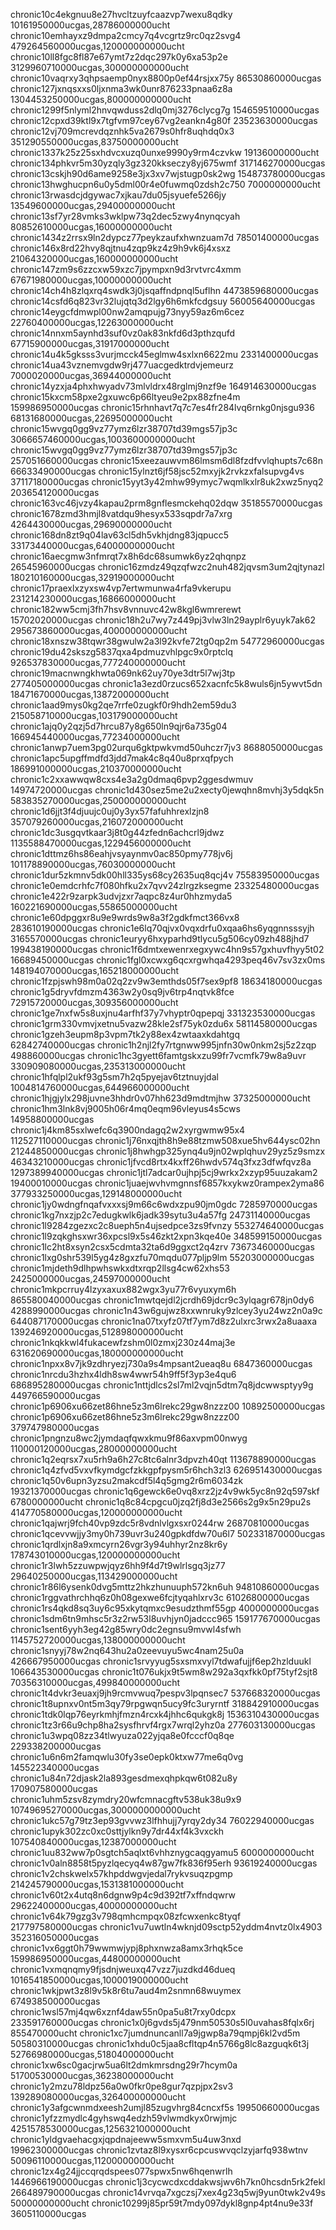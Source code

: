 chronic10c4ekgnuu8e27hvcltzuyfcaazvp7wexu8qdky 10161950000ucgas,28786000000ucht
chronic10emhayxz9dmpa2cmcy7q4vcgrtz9rc0qz2svg4 479264560000ucgas,120000000000ucht
chronic10ll8fgc8fl87e67ymt7z2dqc297k0y6xa53p2e 3129960710000ucgas,300000000000ucht
chronic10vaqrxy3qhpsaemp0nyx8800p0ef44rsjxx75y 86530860000ucgas
chronic127jxnqsxxs0ljxnma3wk0unr876233pnaa6z8a 1304453250000ucgas,800000000000ucht
chronic1299f5nlyml2hnvqwduss2dlq0mj3276clycg7g 154659510000ucgas
chronic12cpxd39ktl9x7tgfvm97cey67vg2eankn4g80f 23523630000ucgas
chronic12vj709mcrevdqznhk5va2679s0hfr8uqhdq0x3 351290550000ucgas,83750000000ucht
chronic1337k25z25sxhdvcxuzq0unxe9990y9rm4czvkw 19136000000ucht
chronic134phkvr5m30yzqly3gz320kkseczy8yj675wmf 317146270000ucgas
chronic13cskjh90d6ame9258e3jx3xv7wjstugp0sk2wg 154873780000ucgas
chronic13hwghucpn6u0y5dml00r4e0fuwmq0zdsh2c750 7000000000ucht
chronic13rwasdcjdgywac7xjkau7du05jsyuefe5266jy 13549600000ucgas,29400000000ucht
chronic13sf7yr28vmks3wklpw73q2dec5zwy4nynqcyah 80852610000ucgas,16000000000ucht
chronic1434z2rrsx9ln2dypcz77peykzaufxhwnzuam7d 78501400000ucgas
chronic146x8rd22hvy8qjtnu4zqp9kz4z9h9vk6j4xsxz 21064320000ucgas,160000000000ucht
chronic147zm9s6zzcxw59xzc7jpympxn9d3rvtvrc4xmm 67671980000ucgas,10000000000ucht
chronic14ch4h8zlqxrq4swdk3j0jsqaffndpnql5uflhn 4473859680000ucgas
chronic14csfd6q823vr32lujqtq3d2lgy6h6mkfcdgsuy 56005640000ucgas
chronic14eygcfdmwpl00nw2amqpujg73nyy59az6m6cez 22760400000ucgas,12263000000ucht
chronic14nnxm5aynhd3suf0vz0ak83nkfd6d3pthzqufd 67715900000ucgas,31917000000ucht
chronic14u4k5gksss3vurjmcck45eglmw4sxlxn6622mu 2331400000ucgas
chronic14ua43vznemvgdw9rj477uacgedktrdvjemeurz 7000020000ucgas,36944000000ucht
chronic14yzxja4phxhwyadv73mlvldrx48rglmj9nzf9e 164914630000ucgas 
chronic15kxcm58pxe2gxuwc6p66ltyeu9e2px88zfne4m 159986950000ucgas
chronic15rhnhavt7q7c7es4fr284lvq6rnkg0njsgu936 68131680000ucgas,22695000000ucht
chronic15wvgq0gg9vz77ymz6lzr38707td39mgs57jp3c 3066657460000ucgas,1003600000000ucht
chronic15wvgq0gg9vz77ymz6lzr38707td39mgs57jp3c 257051660000ucgas
chronic15xeezauwvm86lmsm6dl8fzdfvvlqhupts7c68n 66633490000ucgas
chronic15ylnzt6jf58jsc52mxyjk2rvkzxfalsupvg4vs 37117180000ucgas
chronic15yyt3y42mhw99ymyc7wqmlkxlr8uk2xwz5nyq2 203654120000ucgas
chronic163vc46jvzy4kapau2prm8gnflesmckehq02dqw 35185570000ucgas
chronic1678zmd3hmjl8vatdqu9hesyx533sqpdr7a7xrg 4264430000ucgas,29690000000ucht
chronic168dn8zt9q04lav63cl5dh5vkhjdng83jqpucc5 33173440000ucgas,64000000000ucht
chronic16aecgmw3nfmrqt7x8h6dc68sumwk6yz2qhqnpz 26545960000ucgas
chronic16zmdz49qzqfwzc2nuh482jqvsm3um2qjtynazl 180210160000ucgas,32919000000ucht
chronic17praexlxzyxsw4vp7ertwmunwa4rfa9vkerupu 231214230000ucgas,16866000000ucht
chronic182ww5cmj3fh7hsv8vnnuvc42w8kgl6wmrerewt 15702020000ucgas
chronic18h2u7wy7z449pj3vlw3ln29ayplr6yuyk7ak62 295673860000ucgas,400000000000ucht
chronic18xnszw38tqwr38gwulw2a3l92kvfe72tg0qp2m 54772960000ucgas
chronic19du42skszg5837qxa4pdmuzvhlpgc9x0rptclq 926537830000ucgas,777240000000ucht
chronic19macnwngkhwta069nk62uy70ye3dtr5l7wj3tp 277405000000ucgas
chronic1a3ezd0rzucs652xacnfc5k8wuls6jn5ywvt5dn 18471670000ucgas,13872000000ucht
chronic1aad9mys0kg2qe7rrfe0zugkf0r9hdh2em59du3 215058710000ucgas,103179000000ucht
chronic1ajq0y2qzj5d7hrcu87y8g650ln9qjr6a735g04 166945440000ucgas,77234000000ucht
chronic1anwp7uem3pg02urqu6gktpwkvmd50uhczr7jv3 8688050000ucgas
chronic1apc5upgffmdfd3jdd7mak4c8q40u8prxqfpych 186991000000ucgas,210370000000ucht
chronic1c2xxawwqw8cxs4e3a2g0dmaq6pvp2ggesdwmuv 14974720000ucgas
chronic1d430sez5me2u2xecty0jewqhn8mvhj3y5dqk5n 583835270000ucgas,250000000000ucht
chronic1d6jjt3f4djuujc0uj0y3yx57fafuhhrexlzjn8 357079260000ucgas,216072000000ucht
chronic1dc3usgqvtkaar3j8t0g44zfedn6achcrl9jdwz 1135588470000ucgas,1229456000000ucht
chronic1dttmz6hs86eahjvsyaynmv0ac850pmy778jv6j 101178890000ucgas,76030000000ucht
chronic1dur5zkmnv5dk00hll335ys68cy2635uq8qcj4v 75583950000ucgas
chronic1e0emdcrhfc7f080hfku2x7qvv24zlrgzksegme 23325480000ucgas
chronic1e422r9zarpk3udvjzxr7aqpc8z4ur0hhzmyda5 160221690000ucgas,55865000000ucht
chronic1e60dpggxr8u9e9wrds9w8a3f2gdkfmct366vx8 283610190000ucgas
chronic1e6lq70qjvx0vqxdrfu0xqaa6hs6yqgnnsssyjh 3165570000ucgas 
chronic1euryy6hxyparhd9tlycu5g506cy09zh488jhd7 199438190000ucgas
chronic1f6dmtxewenrxegxywc4hn9s57gxhuvfhyy5t02 16689450000ucgas
chronic1fgl0xcwxg6qcxrgwhqa4293peq46v7sv3zx0ms 148194070000ucgas,165218000000ucht
chronic1fzpjswh98m0a02q2zv9w3emthds05f7sex9pf8 18634180000ucgas
chronic1g5dryvfdmzm4363w2y0sq9jv6trp4nqtvk8fce 72915720000ucgas,309356000000ucht
chronic1ge7nxfw5s8uxjnu4arfhf37y7vhyptr0qpepqj 331323530000ucgas
chronic1grm330vmvjxetnu5vazw28kle2sf75yk0zdu6x 58114580000ucgas
chronic1gzeh3eupm8p3vpm7tk2y88ex4zwtaaxkdahtgq 62842740000ucgas
chronic1h2njl2fy7rtgnww995jnfn30w0nkm2sj5z2zqp 498860000ucgas
chronic1hc3gyett6famtgskxzu99fr7vcmfk79w8a9uvr 330909080000ucgas,235313000000ucht
chronic1hfqlpl2ukf93g5sm7h2q5pyejav6tztnuyjdal 1004814760000ucgas,644966000000ucht
chronic1hjgjylx298juvne3hhdr0v07hh623d9mdtmjhw 37325000000ucht
chronic1hm3lnk8vj9005h06r4mq0eqm96vleyus4s5cws 14958800000ucgas
chronic1j4km85sxlwefc6q3900ndagq2w2xyrgwmw95x4 112527110000ucgas
chronic1j76nxqjth8h9e88tzmw508xue5hv644ysc02hn 21244850000ucgas
chronic1j8hwhgp325ynq4u9jn02wplqhuv29yz5z9smzx 46343210000ucgas
chronic1jfvcd8rtx4kxff26hwdv574q3fxz3dfwfqvz8a 1297389940000ucgas 
chronic1jtl7adcar0ujhpj5cj9wrkx2xzyp95uuzakam2 19400010000ucgas
chronic1juaejwvhvmgnnsf6857kxykwz0rampex2yma86 377933250000ucgas,129148000000ucht
chronic1jy0wdngfnqafvxxxsj9m66c6wdxzpu90jm0gdc 7285970000ucgas
chronic1kg7nxzjp2c7edugkwlk6jadk39sytu3u4a57fg 24731140000ucgas
chronic1l9284zgezxc2c8ueph5n4ujsedpce3zs9fvnzy 553274640000ucgas
chronic1l9zqkghsxwr36xpcsl9x5s46zkt2xpn3kqe40e 348599150000ucgas
chronic1lc2ht8xsyn2csx5cdmta32ta6d9ggxct2q4zrv 73673460000ucgas
chronic1lxg0shr539l5yg4z8gxzfu70mqdu077pljp9lm 55203000000ucgas
chronic1mjdeth9dlhpwhswkxdtxrqp2llsg4cw62xhs53 2425000000ucgas,24597000000ucht
chronic1mkpcrruy4lzyxaxux882wgx3yu77r6vyuxym6h 865580040000ucgas
chronic1mwtqejdl2jcrdh69jdcr9c3ylqagr678jn0dy6 4288990000ucgas
chronic1n43w6gujwz8xxwnruky9zlcey3yu24wz2n0a9c 644087170000ucgas
chronic1na07txyfz07tf7ym7d8z2ulxrc3rwx2a8uaaxa 139246920000ucgas,512898000000ucht
chronic1nkqkkwl4fukacewfzshm0l0zmxj230z44maj3e 631620690000ucgas,180000000000ucht
chronic1npxx8v7jk9zdhryezj730a9s4mpsant2ueaq8u 6847360000ucgas
chronic1nrcdu3hzhx4ldh8sw4wwr54h9ff5f3yp3e4qu6 686895280000ucgas
chronic1nttjdlcs2sl7ml2vqjn5dtm7q8jdcwwsptyy9g 449766590000ucgas
chronic1p6906xu66zet86hne5z3m6lrekc29gw8nzzz00 10892500000ucgas
chronic1p6906xu66zet86hne5z3m6lrekc29gw8nzzz00 379747980000ucgas
chronic1pngnzu8wc2jymdaqfqwxkmu9f86axvpm00nwyg 110000120000ucgas,28000000000ucht
chronic1q2eqrsx7xu5rh9a6h27c8tc6alnr3dpvzh40qt 113678890000ucgas
chronic1q4zfvd5vxvfkymdgcfzkkgpfpysm5r6hch3zl3 626951430000ucgas
chronic1q50v6upn3yzsu2makcdf5l4q5gmg2r6m6034zk 19321370000ucgas
chronic1q6gewck6e0vq8xrz2jz4v9wk5yc8n92q597skf 6780000000ucht
chronic1q8c84cpgcu0jzq2fj8d3e2566s2g9x5n29pu2s 414770580000ucgas,120000000000ucht
chronic1qajwrj9fch40vp9zdc5r8vdnlvlgxsxr0244rw 26870810000ucgas
chronic1qcevvwjjy3my0h739uvr3u240gpkdfdw70u6l7 502331870000ucgas
chronic1qrdlxjn8a9xmcyrn26vgr3y94uhhyr2nz8kr6y 178743010000ucgas,120000000000ucht
chronic1r3lwh5zzuwpwjqyz6hh9f4d7t9wlrlsgq3jz77 29640250000ucgas,113429000000ucht
chronic1r86l6ysenk0dvg5mttz2hkzhunuuph572kn6uh 94810860000ucgas
chronic1rggvathrchhq6z0h08gexwe6fcjtyqahlxrv3c 61026800000ucgas
chronic1rs4qkd8sq3uy6c95xkytqmxc9esudzthmf55gp 4000000000ucgas
chronic1sdm6tn9mhsc5r3z2rw53l8uvhjyn0jadccc965 159177670000ucgas
chronic1sent6yyh3eg42g85wry0dc2egnsu9mvwl4sfwh 1145752720000ucgas,138000000000ucht
chronic1snyyj78w2nq643hu2a0zeevuyu5wc4nam25u0a 426667950000ucgas
chronic1srvyyug5sxsmxvyl7tdwafujjf6ep2hzlduukl 106643530000ucgas
chronic1t076ukjx9t5wm8w292a3qxfkk0pf75tyf2sjt8 70356310000ucgas,499840000000ucht
chronic1t4dvkr3euaxj9jh9rcmvwuq7pespv3lpqnsec7 537668320000ucgas
chronic1t8upnxv0nt5m3qy79rpgwqn5ucy9fc3uryrntf 318842910000ucgas
chronic1tdk0lqp76eyrkmhjfmzn4rcxk4jhhc6qukgk8j 1536310430000ucgas
chronic1tz3r66u9chp8ha2sysfhrvf4rgx7wrql2yhz0a 277603130000ucgas
chronic1u3wpq08zz34tlwyuza022yjqa8e0fcccf0q8qe 229338200000ucgas
chronic1u6n6m2famqwlu30fy3se0epk0ktxw77me6q0vg 145522340000ucgas
chronic1u84n72djask2la893gesdmexqhpkqw6t082u8y 170907580000ucgas
chronic1uhm5zsv8zymdry20wfcmnacgftv538uk38u9x9 10749695270000ucgas,3000000000000ucht
chronic1ukc57g79tz3ep93gvvwz3lfhhujj7yrqy2dy34 76022940000ucgas
chronic1upyk302zc0xc0sttjylkn9y7dr44xf4k3vxckh 107540840000ucgas,12387000000ucht
chronic1uu832ww7p0sgtch5aqlxt6vhhznygcaqgyamu5 6000000000ucht
chronic1v0aln8858t5pyzlqecyq4w87gw7fk836f95erh 93619240000ucgas
chronic1v2chskwelx57khpddwgvjedal7rykvsuqzpgmp 214245790000ucgas,1531381000000ucht
chronic1v60t2x4utq8n6dgnw9p4c9d392tf7xffndqwrw 29622400000ucgas,40000000000ucht
chronic1v64k79gzg3v798qmhcmpqx08zfcwxenkc8tyqf 217797580000ucgas
chronic1vu7uwtln4wknjd09sctp52yddm4nvtz0lx4903 352316050000ucgas
chronic1vx6ggt0h79wwmwjypj8phxnwza8amx3rhqk5ce 159986950000ucgas,44800000000ucht
chronic1vxmqnqmy9fjsdnjweuxq47vzz7juzdkd46dueq 1016541850000ucgas,1000019000000ucht
chronic1wkjpwt3z8l9v5k8r6tu7aud4m2snmn68wuymex 674938500000ucgas
chronic1wsl57mj4qw6xznf4daw55n0pa5u8t7rxy0dcpx 233591760000ucgas
chronic1x0j6gvds5j479nm50530s5l0uvahas8fqlx6rj 855470000ucht
chronic1xc7jumdnuncanll7a9jgwp8a79qmpj6kl2vd5m 50580310000ucgas
chronic1xhdu0c5jaa8cfltqp4n5766g8lc8azguqk6t3j 52766980000ucgas,51804000000ucht
chronic1xw6sc0gacjrw5ua6lt2dmkmrsdng29r7hcym0a 51700530000ucgas,36238000000ucht
chronic1y2mzu78ldpz56a0w0fkr0pe8gur7qzpjpx2sv3 139289080000ucgas,326400000000ucht
chronic1y3afgcwnmdxeesh2umjl85zugvhrg84cncxf5s 19950660000ucgas 
chronic1yfzzmydlc4gyhswq4edzh59vlwmdkyx0rwjmjc 4251578530000ucgas,1256321000000ucht
chronic1yldgvaehacgxjqpdnajeeww5smxvm5u4uw3nxd 19962300000ucgas 
chronic1zvtaz8l9xysxr6cpcuswvqclzyjarfq938wtnv 50096110000ucgas,112000000000ucht
chronic1zx4g24jjccqrqdspees077spwx5nw6hqenwrlh 1446966190000ucgas 
chronic1j3cycwcdxcddakwsjwv6h7kn0hcsdn5rk2fekl 266489790000ucgas
chronic14vrvqa7xgczsj7xex4g23q5wj9yun0twk2v49s 50000000000ucht 
chronic10299j85pr59t7mdy097dykl8gnp4pt4nu9e33f 3605110000ucgas